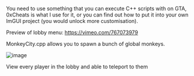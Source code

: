 You need to use something that you can execute C++ scripts with on GTA, 0xCheats is what I use for it, or you can find out how to put it into your own ImGUI project (you would unlock more customisation).

Preview of lobby menu: https://vimeo.com/767073979

MonkeyCity.cpp allows you to spawn a bunch of global monkeys. 

![image](https://user-images.githubusercontent.com/68871451/199835845-d29c8801-9924-421c-bccf-17c693ee063f.png)

View every player in the lobby and able to teleport to them

